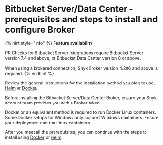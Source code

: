 # Bitbucket Server/Data Center - prerequisites and steps to install and configure Broker

{% hint style="info" %}
**Feature availability**

PR Checks for Bitbucket Server integrations require Bitbucket Server version 7.4 and above, or Bitbucket Data Center version 8 or above. \
\
When using a brokered connection, Snyk Broker version 4.206 and above is required.
{% endhint %}

Review the general instructions for the installation method you plan to use, [Helm](../install-and-configure-broker-using-helm.md) or [Docker](../install-and-configure-broker-using-docker.md).

Before installing the Bitbucket Server/Data Center Broker, ensure your Snyk account team provides you with a Broker token.&#x20;

Docker or an equivalent method is required to run Docker Linux containers. Some Docker setups for Windows only support Windows containers. Ensure your deployment can run Linux containers.

After you meet all the prerequisites, you can continue with the steps to install using [Docker](bitbucket-server-data-center-install-and-configure-using-docker.md) or [Helm](bitbucket-server-data-center-install-and-configure-using-helm.md).

